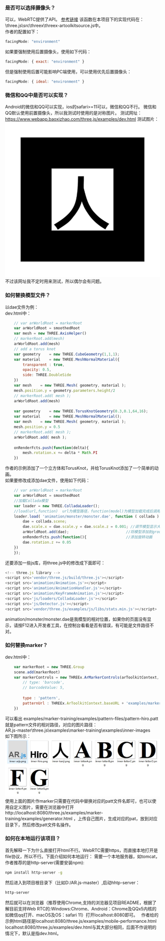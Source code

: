 ### 是否可以选择摄像头？

可以，WebRTC提供了API。
[参考链接](https://developer.mozilla.org/zh-CN/docs/Web/API/MediaDevices/getUserMedia)
该函数在本项目下的实现代码在：\three.js\src\threex\threex-artoolkitsource.js中。  
作者的配置如下：
```javascript
facingMode: "environment" 
```
如果要强制使用后置摄像头，使用如下代码：
```javascript
facingMode: { exact: "environment" } 
```
但是强制使用后置可能影响PC端使用，可以使用优先后置摄像头：
```javascript
facingMode: { ideal: "environment" }
```

### 微信和QQ中是否可以实现？

Android的微信和QQ可以实现，ios的safari>=11可以，微信和QQ不行。
微信和QQ默认使用前置摄像头，所以我测试时使用的是对称图片。
测试网址：https://www.webapp.baoxizhao.com/three.js/examples/dev.html
测试图片：![pattern-kanji.png](/images/pattern-kanji.png) 
不过该网址我不定时用来测试，所以偶尔会有问题。

### 如何替换模型文件？  
  
以dae文件为例：  
dev.html中：   
```javascript
	// var arWorldRoot = markerRoot
	var arWorldRoot = smoothedRoot
	var mesh = new THREE.AxisHelper()
	// markerRoot.add(mesh)
	arWorldRoot.add(mesh)
	// add a torus knot
	var geometry	= new THREE.CubeGeometry(1,1,1);
	var material	= new THREE.MeshNormalMaterial({
		transparent : true,
		opacity: 0.5,
		side: THREE.DoubleSide
	})
	var mesh	= new THREE.Mesh( geometry, material );
	mesh.position.y	= geometry.parameters.height/2
	// markerRoot.add( mesh );
	arWorldRoot.add(mesh)
	
	var geometry	= new THREE.TorusKnotGeometry(0.3,0.1,64,16);
	var material	= new THREE.MeshNormalMaterial(); 
	var mesh	= new THREE.Mesh( geometry, material );
	mesh.position.y	= 0.5
	// markerRoot.add( mesh );
	arWorldRoot.add( mesh );
	
	onRenderFcts.push(function(delta){
		mesh.rotation.x += delta * Math.PI
	})
```
作者的示例添加了一个立方体和TorusKnot，并给TorusKnot添加了一个简单的动画。    
如果要修改成添加dae文件，使用如下代码：   
```javascript
	// var arWorldRoot = markerRoot
	var arWorldRoot = smoothedRoot
	//加载Collada模型
	var loader = new THREE.ColladaLoader();
	//load(url,function)  url为模型路径，function(model)为模型加载完成后调用的函数，参数为加载完的模型model
	loader.load( 'animation/monster/monster.dae', function ( collada ) {
		dae = collada.scene; 
		dae.scale.x = dae.scale.y = dae.scale.z = 0.001; //调节模型显示大小
		arWorldRoot.add(dae);						   //将模型添加到group里
		onRenderFcts.push(function(){				   //添加旋转动画
		dae.rotation.z += 0.05
	})
	});
```
还要添加一些js库，将three.js中的修改成下面即可：
```javascript
<!-- three.js library -->
<script src='vendor/three.js/build/three.js'></script>
<script src='animation/Animation.js'></script>
<script src='animation/AnimationHandler.js'></script>
<script src='animation/KeyFrameAnimation.js'></script>
<script src='js/loaders/ColladaLoader.js'></script>
<script src='js/Detector.js'></script>
<script src='vendor/three.js/examples/js/libs/stats.min.js'></script>
```
animation/monster/monster.dae是我模型的相对位置，如果你的页面没有显示，请按F12进入开发者工具，在控制台看看是否有错误，有可能是文件路径不对。  
   
   
### 如何替换marker？  
  
dev.html中：   
```javascript
	var markerRoot = new THREE.Group
	scene.add(markerRoot)
	var markerControls = new THREEx.ArMarkerControls(arToolkitContext, markerRoot, {
		// type: 'barcode',
		// barcodeValue: 5,
		
		type : 'pattern',
		patternUrl : THREEx.ArToolkitContext.baseURL + 'examples/marker-training/examples/pattern-files/pattern-kanji.patt',
	})
```
可以看出 examples/marker-training/examples/pattern-files/pattern-hiro.patt 就是pattern文件的相对路径，对应的图片路径：  
AR.js-master\three.js\examples\marker-training\examples\inner-images\
如下图所示：![pattern-image](/images/pattern-image.jpg)  
使用上面的图片作marker只需要在代码中替换对应的patt文件名即可，也可以使用自定义图片，需要在浏览器中打开http://localhost:8080/three.js/examples/marker-training/examples/generator.html
，上传自己图片，生成对应的pat，放到对应目录下，然后修改patt文件名操作。
   
    
### 如何在本地运行该项目？

首先解释一下为什么直接打开html不行。WebRTC需要https，而直接本地打开是file协议，所以不行。下面介绍如何本地运行：
需要一个本地服务器，如tomcat，作者推荐的是http-server(需要安装npm):  
```bash
npm install http-server -g
```
然后进入到项目根目录下（比如D:/AR.js-master）,启动hhtp-server：  
```bash
http-server
```
然后就可以在浏览器（推荐使用Chrome,支持的浏览器见项目README，根据了解目前支持Web RTC的:Windows:Chrome、Android：Chrome及QQx5内核的如微信qq打开、macOS及OS：safari 11）打开localhost:8080即可。  
作者给的示例html路径是localhost:8080/three.js/examples/mobile-performance.html
localhost:8080/three.js/examples/dev.html与其大部分相同，后面不作说明的情况下，默认是指dev.html。

